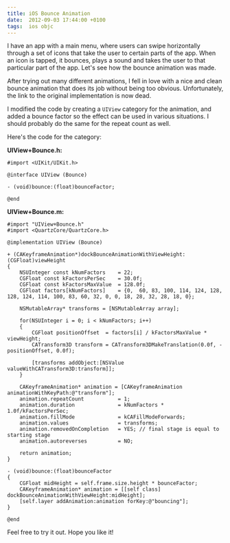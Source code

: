 ```yaml
---
title: iOS Bounce Animation
date:  2012-09-03 17:44:00 +0100
tags:  ios objc
---
```


I have an app with a main menu, where users can swipe horizontally through a set
of icons that take the user to certain parts of the app. When an icon is tapped, 
it bounces, plays a sound and takes the user to that particular part of the app.
Let's see how the bounce animation was made.

After trying out many different animations, I fell in love with a nice and clean
bounce animation that does its job without being too obvious. Unfortunately, the
link to the original implementation is now dead.

I modified the code by creating a `UIView` category for the animation, and added a
bounce factor so the effect can be used in various situations. I should probably
do the same for the repeat count as well.

Here's the code for the category:

**UIView+Bounce.h:**

```objc
#import <UIKit/UIKit.h>

@interface UIView (Bounce)

- (void)bounce:(float)bounceFactor;

@end
```

**UIView+Bounce.m:**

```objc
#import "UIView+Bounce.h"
#import <QuartzCore/QuartzCore.h>

@implementation UIView (Bounce)

+ (CAKeyframeAnimation*)dockBounceAnimationWithViewHeight:(CGFloat)viewHeight
{
    NSUInteger const kNumFactors    = 22;
    CGFloat const kFactorsPerSec    = 30.0f;
    CGFloat const kFactorsMaxValue  = 128.0f;
    CGFloat factors[kNumFactors]    = {0,  60, 83, 100, 114, 124, 128, 128, 124, 114, 100, 83, 60, 32, 0, 0, 18, 28, 32, 28, 18, 0};

    NSMutableArray* transforms = [NSMutableArray array];

    for(NSUInteger i = 0; i < kNumFactors; i++)
    {
        CGFloat positionOffset  = factors[i] / kFactorsMaxValue * viewHeight;
        CATransform3D transform = CATransform3DMakeTranslation(0.0f, -positionOffset, 0.0f);

        [transforms addObject:[NSValue valueWithCATransform3D:transform]];
    }

    CAKeyframeAnimation* animation = [CAKeyframeAnimation animationWithKeyPath:@"transform"];
    animation.repeatCount           = 1;
    animation.duration              = kNumFactors * 1.0f/kFactorsPerSec;
    animation.fillMode              = kCAFillModeForwards;
    animation.values                = transforms;
    animation.removedOnCompletion   = YES; // final stage is equal to starting stage
    animation.autoreverses          = NO;

    return animation;
}

- (void)bounce:(float)bounceFactor
{
    CGFloat midHeight = self.frame.size.height * bounceFactor;
    CAKeyframeAnimation* animation = [[self class] dockBounceAnimationWithViewHeight:midHeight];
    [self.layer addAnimation:animation forKey:@"bouncing"];
}

@end
```

Feel free to try it out. Hope you like it!